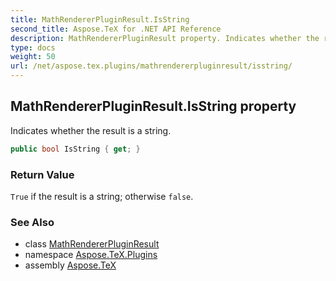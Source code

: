 ```yaml
---
title: MathRendererPluginResult.IsString
second_title: Aspose.TeX for .NET API Reference
description: MathRendererPluginResult property. Indicates whether the result is a string
type: docs
weight: 50
url: /net/aspose.tex.plugins/mathrendererpluginresult/isstring/
---
```

## MathRendererPluginResult.IsString property

Indicates whether the result is a string.

```csharp
public bool IsString { get; }
```

### Return Value

`True` if the result is a string; otherwise `false`.

### See Also

* class [MathRendererPluginResult](../)
* namespace [Aspose.TeX.Plugins](../../mathrendererpluginresult/)
* assembly [Aspose.TeX](../../../)


